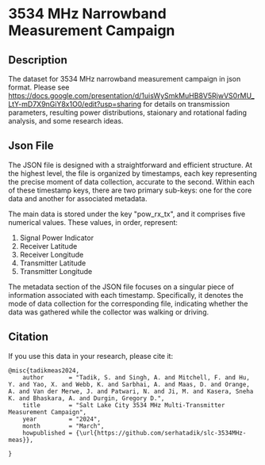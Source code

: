 # 3534 MHz Narrowband Measurement Campaign

## Description
The dataset for 3534 MHz narrowband measurement campaign in json format. Please see https://docs.google.com/presentation/d/1uisWySmkMuHB8V5RjwVS0rMU_LtY-mD7X9nGiY8x1O0/edit?usp=sharing for details on transmission parameters, resulting power distributions, staionary and rotational fading analysis, and some research ideas.

## Json File
The JSON file is designed with a straightforward and efficient structure. At the highest level, the file is organized by timestamps, each key representing the precise moment of data collection, accurate to the second. Within each of these timestamp keys, there are two primary sub-keys: one for the core data and another for associated metadata.

The main data is stored under the key "pow_rx_tx", and it comprises five numerical values. These values, in order, represent:

1. Signal Power Indicator
2. Receiver Latitude
3. Receiver Longitude
4. Transmitter Latitude
5. Transmitter Longitude

The metadata section of the JSON file focuses on a singular piece of information associated with each timestamp. Specifically, it denotes the mode of data collection for the corresponding file, indicating whether the data was gathered while the collector was walking or driving.

## Citation
If you use this data in your research, please cite it:

```
@misc{tadikmeas2024,
    author       = "Tadik, S. and Singh, A. and Mitchell, F. and Hu, Y. and Yao, X. and Webb, K. and Sarbhai, A. and Maas, D. and Orange, A. and Van der Merwe, J. and Patwari, N. and Ji, M. and Kasera, Sneha K. and Bhaskara, A. and Durgin, Gregory D.",
    title        = "Salt Lake City 3534 MHz Multi-Transmitter Measurement Campaign",
    year         = "2024",
    month        = "March",
    howpublished = {\url{https://github.com/serhatadik/slc-3534MHz-meas}},

}
```
